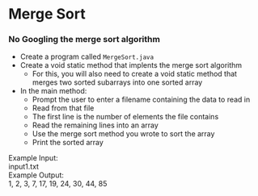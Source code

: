 # Merge Sort

### No Googling the merge sort algorithm

- Create a program called `MergeSort.java`
- Create a void static method that implents the merge sort algorithm
  - For this, you will also need to create a void static method that merges two sorted subarrays into one sorted array
- In the main method:
  - Prompt the user to enter a filename containing the data to read in
  - Read from that file
  - The first line is the number of elements the file contains
  - Read the remaining lines into an array
  - Use the merge sort method you wrote to sort the array
  - Print the sorted array

Example Input:\
input1.txt\
Example Output:\
1, 2, 3, 7, 17, 19, 24, 30, 44, 85
